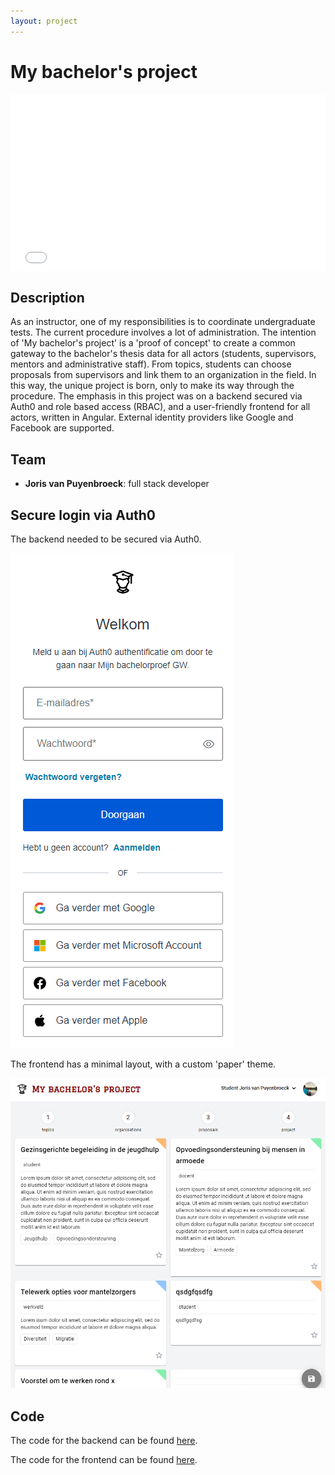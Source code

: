 ```yaml
--- 
layout: project
---
```


# My bachelor's project

<div style="position: relative; padding-bottom: 56.25%; margin-bottom: 30px; height: 0; overflow: hidden;">
  <iframe style="position: absolute; top:0; left: 0; width: 100%; height: 100%;" src="Joris_Van_puyenbroeck_Angular_MyBachelorproject.mp4" frameborder="0" allow="accelerometer; autoplay; clipboard-write; encrypted-media; gyroscope; picture-in-picture" allowfullscreen></iframe>
</div>


## Description
As an instructor, one of my responsibilities is to coordinate undergraduate tests. The current procedure involves a lot of administration. The intention of 'My bachelor's project' is a 'proof of concept' to create a common gateway to the bachelor's thesis data for all actors (students, supervisors, mentors and administrative staff).
From topics, students can choose proposals from supervisors and link them to an organization in the field. In this way, the unique project is born, only to make its way through the procedure.
The emphasis in this project was on a backend secured via Auth0 and role based access (RBAC), and a user-friendly frontend for all actors, written in Angular. External identity providers like Google and Facebook are supported.

## Team
- **Joris van Puyenbroeck**: full stack developer

## Secure login via Auth0
The backend needed to be secured via Auth0.

![Auth0](auth0_login.png)

The frontend has a minimal layout, with a custom 'paper' theme.

![Frontend](student_proposal.png)

## Code

<p>The code for the backend can be found <a href="https://github.com/jorisvanpuyenbroeck/BPGezinswetenschappen" target="_blank">here</a>.</p>
<p>The code for the frontend can be found <a href="https://github.com/jorisvanpuyenbroeck/tm-angular/tree/main/mijnbachelorproef" target="_blank">here</a>.</p>